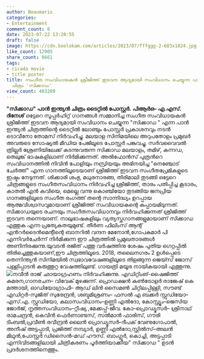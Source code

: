 ```yaml
---
author: Beaumaris
categories:
- Entertainment
comment_count: 0
date: 2023-07-22 13:20:55
draft: false
image: https://cdn.boolokam.com/articles/2023/07/fffggg-2-683x1024.jpg
like_count: 12905
share_count: 8661
tags:
- cicada movie
- title poster
title: സംഗീത സംവിധായകന്‍ ശ്രീജിത്ത് ഇടവന ആദ്യമായി സംവിധാനം ചെയ്യുന്ന പാന്‍ ഇന്ത്യന്‍
  ചിത്രം 'സിക്കാഡ'
view_count: 483209
---
```


**"സിക്കാഡ" പാന്‍ ഇന്ത്യന്‍ ചിത്രം ടൈറ്റിൽ പോസ്റ്റർ.** **പിആര്‍ഒ– എ.എസ്. ദിനേശ്** ഒട്ടേറെ സൂപ്പര്‍ഹിറ്റ് ഗാനങ്ങള്‍ സമ്മാനിച്ച സംഗീത സംവിധായകന്‍ ശ്രീജിത്ത് ഇടവന ആദ്യമായി സംവിധാനം ചെയ്യുന്ന "സിക്കാഡ " എന്ന പാന്‍ ഇന്ത്യന്‍ ചിത്രത്തിന്റെ ടൈറ്റില്‍ ലോഞ്ചും പോസ്റ്റര്‍ പ്രകാശനവും നടന്‍ ടൊവീനോ തോമസ് നിര്‍വഹിച്ചു. മലയാള സിനിമയിലെ അറുപതോളം പ്രമുഖര്‍ അവരുടെ സോഷ്യല്‍ മീഡിയ പേജിലൂടെ പോസ്റ്റര്‍ പങ്കുവച്ചു. സര്‍വവൈവല്‍ ത്രില്ലര്‍ ശ്രേണിയിലേക്ക് കടന്നുവരുന്ന സിക്കാഡ മലയാളം, തമിഴ്, കന്നഡ, തെലുങ്ക് ഭാഷകളിലാണ് നിര്‍മിക്കുന്നത്. [](https://cdn.boolokam.com/articles/2023/07/ffwwwww-2.jpg)അല്‍ഫോന്‍സ് പുത്രന്‍റെ സംവിധാനത്തില്‍ നിവിന്‍ പോളിയും നസ്രിയയും അഭിനയിച്ച "നെഞ്ചോട് ചേര്‍ത്ത്" എന്ന ഗാനത്തിലൂടെയാണ് ശ്രീജിത്ത് ഇടവന സംഗീതപ്രേമികളുടെ ഇഷ്ടം നേടുന്നത്. ശിക്കാരി ശംഭു, മധുരനാരങ്ങ, തിരിമാലി തുടങ്ങി ഒട്ടേറെ ചിത്രങ്ങളുടെ സംഗീതസംവിധാനം നിര്‍വഹിച്ച ശ്രീജിത്ത്, താരം പതിപ്പിച്ച കൂടാരം, കാതല്‍ എന്‍ കവിയെ, മെല്ലെ വന്നു കൊഞ്ചിയോ തുടങ്ങിയ ജനപ്രിയ ഗാനങ്ങളിലൂടെ സംഗീത രംഗത്ത് തന്റെ സാന്നിദ്ധ്യം ഉറപ്പായ ആത്മവിശ്വാസവുമായാണ് ശ്രീജിത്ത് സംവിധായകന്റെ കുപ്പായമിടുന്നത്. സിക്കാഡയുടെ രചനയും സംഗീതസംവിധാനവും നിര്‍വഹിക്കുന്നത് ശ്രീജിത്ത് ഇടവന തന്നെയാണ്. നാലുഭാഷകളിലും വ്യത്യസ്തഗാനങ്ങളുമായാണ് സിക്കാഡ എത്തുക എന്ന പ്രത്യേകതയുമുണ്ട്. തീര്‍ണ ഫിലിംസ് ആന്റ് എന്‍റര്‍ടൈന്‍മെന്റിന്റെ ബാനറില്‍ വന്ദന മേനോന്‍,ഗോപകുമാര്‍ പി എന്നിവര്‍ചേര്‍ന്ന് നിര്‍മിക്കുന്ന ഈ ചിത്രത്തിൽ പ്രമുഖതാരങ്ങള്‍ അണിനിരക്കുന്നു.യുവടന്‍ രജിത് പത്തു വര്‍ഷത്തിനു ശേഷം പുതിയ ഗെറ്റപ്പില്‍ തിരിച്ചെത്തുകയാണ്,ഈ ചിത്രത്തിലൂടെ. 2018, തലൈനഗരം 2 ഉള്‍പ്പെടെ തെന്നിന്ത്യന്‍ സിനിമയില്‍ സ്വഭാവവേഷങ്ങളിലൂടെ തിളങ്ങുന്ന ജെയ്സ് ജോസ് പള്ളിപ്പാടന്‍ കരുത്തുറ്റ വേഷത്തിലുണ്ട്. ഗായത്രി മയൂര നായികയായി എത്തുന്നു. [![](https://cdn.boolokam.com/articles/2023/07/fffggg-2-683x1024.jpg)](https://cdn.boolokam.com/articles/2023/07/fffggg-2.jpg)നവീന്‍ രാജ് ഛായാഗ്രഹണം നിര്‍വഹിക്കുന്നു. എഡിറ്റിംങ്-ഷൈജിത്ത് കുമരന,ഗാനരചന– വിവേക് മുഴക്കുന്ന്. പ്രൊഡക്ഷന്‍ കണ്‍ട്രോളര്‍ രാജേഷ് കെ മത്തായി, ഓഡിയോഗ്രാഫി– ആഡ് ലിന്‍ സൈമണ്‍ ചിറ്റിലപ്പിള്ളി, സൗണ്ട് എഡിറ്റർ-സുജിത് സുരേന്ദ്രൻ, ശബ്ദമിശ്രണം– ഫസല്‍ എ ബക്കര്‍ സ്റ്റുഡിയോ–എസ്.എ. സ്റ്റുഡിയോ, കലാസംവിധാനം–ഉണ്ണി എല്‍ദോ, കോസ്റ്റ്യൂം–ജെസിയ ജോര്‍ജ്, നൃത്തസംവിധാനം–റ്റീഷ്യ ,മേക്കപ്പ്-ജീവ. കോ–പ്രൊഡ്യൂസര്‍– ശ്രീനാഥ് രാമചന്ദ്രന്‍, കെവിന്‍ ഫെര്‍ണാണ്ടസ്, സല്‍മാന്‍ ഫാരിസ്, ഗൗരി ടിംബല്‍,പ്രവീണ്‍ രവീന്ദ്രന്‍ ലൈന്‍ പ്രൊഡ്യൂസര്‍–ദീപക് വേണുഗോപാല്‍, അനീഷ് അട്ടപ്പാടി, പ്രജിത്ത് നമ്പ്യാര്‍, ഉണ്ണി എല്‍ദോ,സ്റ്റില്‍സ്–അലന്‍ മിഥുൻ,പോസ്റ്റര്‍ ഡിസൈന്‍–മഡ് ഹൗസ്. ബാംഗ്ലൂര്‍, കൊച്ചി, അട്ടപ്പാടി എന്നിവിടങ്ങളിലായി ചിത്രീകരണം പൂർത്തിയാക്കിയ" സിക്കാഡ " ഉടൻ പ്രദർശനത്തിനെത്തും.